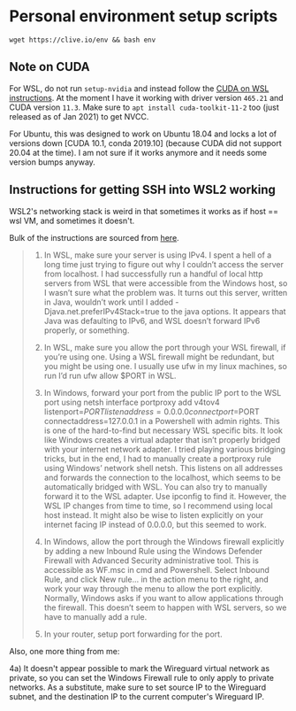 # Personal environment setup scripts

```
wget https://clive.io/env && bash env
```


## Note on CUDA

For WSL, do not run `setup-nvidia` and instead follow the [CUDA on WSL instructions](https://docs.nvidia.com/cuda/wsl-user-guide/index.html). At the moment I have it working with driver version `465.21` and CUDA version `11.3`. Make sure to `apt install cuda-toolkit-11-2` too (just released as of Jan 2021) to get NVCC.

For Ubuntu, this was designed to work on Ubuntu 18.04 and locks a lot of versions down [CUDA 10.1, conda 2019.10] (because CUDA did not support 20.04 at the time). I am not sure if it works anymore and it needs some version bumps anyway.

## Instructions for getting SSH into WSL2 working

WSL2's networking stack is weird in that sometimes it works as if host == wsl VM, and sometimes it doesn't.

Bulk of the instructions are sourced from [here](https://www.williamjbowman.com/blog/2020/04/25/running-a-public-server-from-wsl-2/).

> 1) In WSL, make sure your server is using IPv4. I spent a hell of a long time just trying to figure out why I couldn’t access the server from localhost. I had successfully run a handful of local http servers from WSL that were accessible from the Windows host, so I wasn’t sure what the problem was. It turns out this server, written in Java, wouldn’t work until I added -Djava.net.preferIPv4Stack=true to the java options. It appears that Java was defaulting to IPv6, and WSL doesn’t forward IPv6 properly, or something.
>
> 2) In WSL, make sure you allow the port through your WSL firewall, if you’re using one. Using a WSL firewall might be redundant, but you might be using one. I usually use ufw in my linux machines, so run I’d run ufw allow $PORT in WSL.
>
> 3) In Windows, forward your port from the public IP port to the WSL port using netsh interface portproxy add v4tov4 listenport=$PORT listenaddress=0.0.0.0 connectport=$PORT connectaddress=127.0.0.1 in a Powershell with admin rights. This is one of the hard-to-find but necessary WSL specific bits. It look like Windows creates a virtual adapter that isn’t properly bridged with your internet network adapter. I tried playing various bridging tricks, but in the end, I had to manually create a portproxy rule using Windows’ network shell netsh. This listens on all addresses and forwards the connection to the localhost, which seems to be automatically bridged with WSL. You can also try to manually forward it to the WSL adapter. Use ipconfig to find it. However, the WSL IP changes from time to time, so I recommend using local host instead. It might also be wise to listen explicitly on your internet facing IP instead of 0.0.0.0, but this seemed to work.
>
> 4) In Windows, allow the port through the Windows firewall explicitly by adding a new Inbound Rule using the Windows Defender Firewall with Advanced Security administrative tool. This is accessible as WF.msc in cmd and Powershell. Select Inbound Rule, and click New rule... in the action menu to the right, and work your way through the menu to allow the port explicitly. Normally, Windows asks if you want to allow applications through the firewall. This doesn’t seem to happen with WSL servers, so we have to manually add a rule.
>
> 5) In your router, setup port forwarding for the port.

Also, one more thing from me:

4a) It doesn't appear possible to mark the Wireguard virtual network as private, so you can set the Windows Firewall rule to only apply to private networks. As a substitute, make sure to set source IP to the Wireguard subnet, and the destination IP to the current computer's Wireguard IP.
